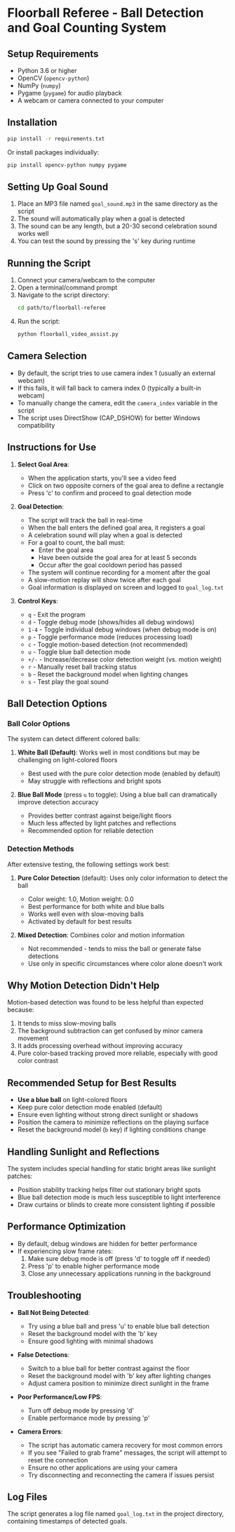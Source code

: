 # Floorball Referee - Ball Detection and Goal Counting System

## Setup Requirements
- Python 3.6 or higher
- OpenCV (`opencv-python`)
- NumPy (`numpy`)
- Pygame (`pygame`) for audio playback
- A webcam or camera connected to your computer

## Installation
```bash
pip install -r requirements.txt
```

Or install packages individually:
```bash
pip install opencv-python numpy pygame
```

## Setting Up Goal Sound
1. Place an MP3 file named `goal_sound.mp3` in the same directory as the script
2. The sound will automatically play when a goal is detected
3. The sound can be any length, but a 20-30 second celebration sound works well
4. You can test the sound by pressing the 's' key during runtime

## Running the Script
1. Connect your camera/webcam to the computer
2. Open a terminal/command prompt
3. Navigate to the script directory:
   ```bash
   cd path/to/floorball-referee
   ```
4. Run the script:
   ```bash
   python floorball_video_assist.py
   ```

## Camera Selection
- By default, the script tries to use camera index 1 (usually an external webcam)
- If this fails, it will fall back to camera index 0 (typically a built-in webcam)
- To manually change the camera, edit the `camera_index` variable in the script
- The script uses DirectShow (CAP_DSHOW) for better Windows compatibility

## Instructions for Use
1. **Select Goal Area**: 
   - When the application starts, you'll see a video feed
   - Click on two opposite corners of the goal area to define a rectangle
   - Press 'c' to confirm and proceed to goal detection mode

2. **Goal Detection**: 
   - The script will track the ball in real-time
   - When the ball enters the defined goal area, it registers a goal
   - A celebration sound will play when a goal is detected
   - For a goal to count, the ball must:
     - Enter the goal area
     - Have been outside the goal area for at least 5 seconds
     - Occur after the goal cooldown period has passed
   - The system will continue recording for a moment after the goal
   - A slow-motion replay will show twice after each goal
   - Goal information is displayed on screen and logged to `goal_log.txt`

3. **Control Keys**:
   - `q` - Exit the program
   - `d` - Toggle debug mode (shows/hides all debug windows)
   - `1-4` - Toggle individual debug windows (when debug mode is on)
   - `p` - Toggle performance mode (reduces processing load)
   - `c` - Toggle motion-based detection (not recommended)
   - `u` - Toggle blue ball detection mode
   - `+/-` - Increase/decrease color detection weight (vs. motion weight)
   - `r` - Manually reset ball tracking status
   - `b` - Reset the background model when lighting changes
   - `s` - Test play the goal sound

## Ball Detection Options

### Ball Color Options
The system can detect different colored balls:

1. **White Ball (Default)**: Works well in most conditions but may be challenging on light-colored floors
   - Best used with the pure color detection mode (enabled by default)
   - May struggle with reflections and bright spots

2. **Blue Ball Mode** (press `u` to toggle): Using a blue ball can dramatically improve detection accuracy
   - Provides better contrast against beige/light floors
   - Much less affected by light patches and reflections
   - Recommended option for reliable detection

### Detection Methods
After extensive testing, the following settings work best:

1. **Pure Color Detection** (default): Uses only color information to detect the ball
   - Color weight: 1.0, Motion weight: 0.0
   - Best performance for both white and blue balls
   - Works well even with slow-moving balls
   - Activated by default for best results

2. **Mixed Detection**: Combines color and motion information
   - Not recommended - tends to miss the ball or generate false detections
   - Use only in specific circumstances where color alone doesn't work

## Why Motion Detection Didn't Help
Motion-based detection was found to be less helpful than expected because:

1. It tends to miss slow-moving balls
2. The background subtraction can get confused by minor camera movement
3. It adds processing overhead without improving accuracy
4. Pure color-based tracking proved more reliable, especially with good color contrast

## Recommended Setup for Best Results
- **Use a blue ball** on light-colored floors
- Keep pure color detection mode enabled (default)
- Ensure even lighting without strong direct sunlight or shadows
- Position the camera to minimize reflections on the playing surface
- Reset the background model (`b` key) if lighting conditions change

## Handling Sunlight and Reflections
The system includes special handling for static bright areas like sunlight patches:

- Position stability tracking helps filter out stationary bright spots
- Blue ball detection mode is much less susceptible to light interference
- Draw curtains or blinds to create more consistent lighting if possible

## Performance Optimization
- By default, debug windows are hidden for better performance
- If experiencing slow frame rates:
  1. Make sure debug mode is off (press 'd' to toggle off if needed)
  2. Press 'p' to enable higher performance mode
  3. Close any unnecessary applications running in the background

## Troubleshooting
- **Ball Not Being Detected**:
  - Try using a blue ball and press 'u' to enable blue ball detection
  - Reset the background model with the 'b' key
  - Ensure good lighting with minimal shadows
  
- **False Detections**:
  - Switch to a blue ball for better contrast against the floor
  - Reset the background model with 'b' key after lighting changes
  - Adjust camera position to minimize direct sunlight in the frame
  
- **Poor Performance/Low FPS**:
  - Turn off debug mode by pressing 'd'
  - Enable performance mode by pressing 'p'
  
- **Camera Errors**:
  - The script has automatic camera recovery for most common errors
  - If you see "Failed to grab frame" messages, the script will attempt to reset the connection
  - Ensure no other applications are using your camera
  - Try disconnecting and reconnecting the camera if issues persist

## Log Files
The script generates a log file named `goal_log.txt` in the project directory, 
containing timestamps of detected goals.
